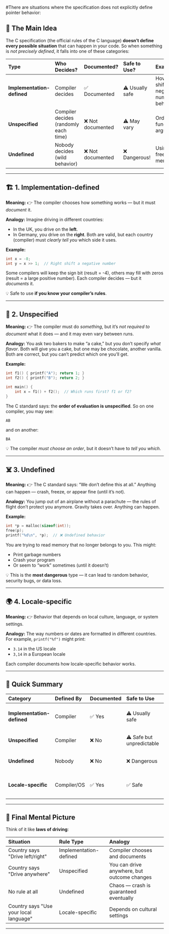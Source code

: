 #There are situations where the specification does not explicitly define pointer behavior:



## 🧩 The Main Idea

The C specification (the official rules of the C language) **doesn’t define every possible situation** that can happen in your code.
So when something is *not precisely defined*, it falls into one of these categories:

| Type                       | Who Decides?                          | Documented?      | Safe to Use?    | Example                                     |
| :------------------------- | :------------------------------------ | :--------------- | :-------------- | :------------------------------------------ |
| **Implementation-defined** | Compiler decides                      | ✅ Documented     | ⚠️ Usually safe | How right shift of negative numbers behaves |
| **Unspecified**            | Compiler decides (randomly each time) | ❌ Not documented | ⚠️ May vary     | Order of function arguments                 |
| **Undefined**              | Nobody decides (wild behavior)        | ❌ Not documented | ❌ Dangerous!    | Using freed memory                          |

---

## 🏗 1. Implementation-defined

**Meaning:**
👉 The compiler chooses how something works — but it must *document* it.

**Analogy:**
Imagine driving in different countries:

* In the UK, you drive on the **left**.
* In Germany, you drive on the **right**.
  Both are valid, but each country (compiler) must *clearly tell you* which side it uses.

**Example:**

```c
int x = -8;
int y = x >> 1;  // Right shift a negative number
```

Some compilers will keep the sign bit (result = -4), others may fill with zeros (result = a large positive number).
Each compiler decides — but it *documents* it.

💡 Safe to use **if you know your compiler’s rules**.

---

## 🎲 2. Unspecified

**Meaning:**
👉 The compiler must do *something*, but it’s *not required to document* what it does — and it may even vary between runs.

**Analogy:**
You ask two bakers to make “a cake,” but you don’t specify *what flavor*.
Both will give you a cake, but one may be chocolate, another vanilla. Both are correct, but you can’t predict which one you’ll get.

**Example:**

```c
int f1() { printf("A"); return 1; }
int f2() { printf("B"); return 2; }

int main() {
    int x = f1() + f2();  // Which runs first? f1 or f2?
}
```

The C standard says: the **order of evaluation is unspecified**.
So on one compiler, you may see:

```
AB
```

and on another:

```
BA
```

💡 The compiler *must choose an order*, but it doesn’t have to *tell you which*.

---

## ☠️ 3. Undefined

**Meaning:**
👉 The C standard says: “We don’t define this at all.”
Anything can happen — crash, freeze, or appear fine (until it’s not).

**Analogy:**
You jump out of an airplane without a parachute — the rules of flight don’t protect you anymore. Gravity takes over. Anything can happen.

**Example:**

```c
int *p = malloc(sizeof(int));
free(p);
printf("%d\n", *p);  // ❌ Undefined behavior
```

You are trying to read memory that no longer belongs to you.
This might:

* Print garbage numbers
* Crash your program
* Or seem to “work” sometimes (until it doesn’t)

💡 This is the **most dangerous** type — it can lead to random behavior, security bugs, or data loss.

---

## 🌍 4. Locale-specific

**Meaning:**
👉 Behavior that depends on local culture, language, or system settings.

**Analogy:**
The way numbers or dates are formatted in different countries.
For example, `printf("%f")` might print:

* `3.14` in the US locale
* `3,14` in a European locale

Each compiler documents how locale-specific behavior works.

---

## 🧠 Quick Summary

| Category                   | Defined By  | Documented | Safe to Use               | Example                             |
| :------------------------- | :---------- | :--------- | :------------------------ | :---------------------------------- |
| **Implementation-defined** | Compiler    | ✅ Yes      | ⚠️ Usually safe           | Right shift of negative int         |
| **Unspecified**            | Compiler    | ❌ No       | ⚠️ Safe but unpredictable | Order of function calls             |
| **Undefined**              | Nobody      | ❌ No       | ❌ Dangerous               | Using freed pointer                 |
| **Locale-specific**        | Compiler/OS | ✅ Yes      | ✅ Safe                    | Decimal separator depends on locale |

---

## 🧰 Final Mental Picture

Think of it like **laws of driving**:

| Situation                              | Rule Type              | Analogy                                     |
| :------------------------------------- | :--------------------- | :------------------------------------------ |
| Country says "Drive left/right"        | Implementation-defined | Compiler chooses and documents              |
| Country says "Drive anywhere"          | Unspecified            | You can drive anywhere, but outcome changes |
| No rule at all                         | Undefined              | Chaos — crash is guaranteed eventually      |
| Country says "Use your local language" | Locale-specific        | Depends on cultural settings                |

---










